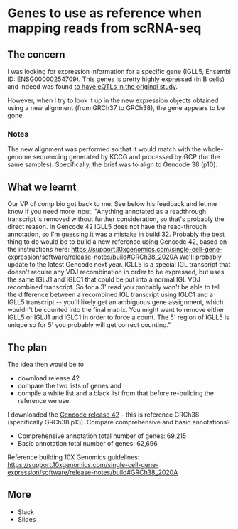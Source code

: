 # Genes to use as reference when mapping reads from scRNA-seq

## The concern

I was looking for expression information for a specific gene (IGLL5, Ensembl ID: ENSG00000254709). 
This genes is pretty highly expressed (in B cells) and indeed was found [to have eQTLs in the original study](https://onek1k.org/dashboard?type=cd4et%2Ccd4nc%2Ccd4sox4%2Ccd8nc%2Ccd8et%2Ccd8s100b%2Cnk%2Cnkr%2Cbmem%2Cbin%2Cplasma%2Cmonoc%2Cmononc%2Cdc&resultSet=esnp&search=igll5).

However, when I try to look it up in the new expression objects obtained using a new alignment (from GRCh37 to GRCh38), the gene appears to be gone.

### Notes
The new alignment was performed so that it would match with the whole-genome sequencing generated by KCCG and processed by GCP (for the same samples).
Specifically, the brief was to align to Gencode 38 (p10).

## What we learnt

Our VP of comp bio got back to me. See below his feedback and let me know if you need more input. 
"Anything annotated as a readthrough transcript is removed without further consideration, so that's probably the direct reason. In Gencode 42 IGLL5 does not have the read-through annotation, so I'm guessing it was a mistake in build 32. Probably the best thing to do would be to build a new reference using Gencode 42, based on the instructions here: https://support.10xgenomics.com/single-cell-gene-expression/software/release-notes/build#GRCh38_2020A
We'll probably update to the latest Gencode next year.
IGLL5 is a special IGL transcript that doesn't require any VDJ recombination in order to be expressed, but uses the same IGLJ1 and IGLC1 that could be put into a normal IGL VDJ recombined transcript. So for a 3' read you probably won't be able to tell the difference between a recombined IGL transcript using IGLC1 and a IGLL5 transcript -- you'll likely get an ambiguous gene assignment, which wouldn't be counted into the final matrix. You might want to remove either IGLL5 or IGLJ1 and IGLC1 in order to force a count. The 5' region of IGLL5 is unique so for 5' you probably will get correct counting."

## The plan

The idea then would be to 
* download release 42
* compare the two lists of genes and
* compile a white list and a black list from that before re-building the reference we use. 

I downloaded the [Gencode release 42](https://www.gencodegenes.org/human/) - this is reference GRCh38 (specifically GRCh38.p13).
Compare comprehensive and basic annotations?
* Comprehensive annotation total number of genes: 69,215
* Basic annotation total number of genes: 62,696

Reference building 10X Genomics guidelines: https://support.10xgenomics.com/single-cell-gene-expression/software/release-notes/build#GRCh38_2020A


## More

* Slack
* Slides
